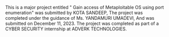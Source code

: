 This is a major project entitled " Gain access of Metaploitable OS using port enumeration" was submitted by KOTA SANDEEP, 
The project was completed under the guidance of Ms. YANDAMURI UMADEVI, 
And was submitted on December 11, 2023. 
The project was completed as part of a CYBER SECURITY internship at ADVERK TECHNOLOGIES.
